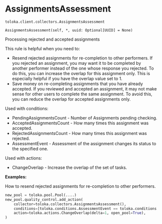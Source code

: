 # AssignmentsAssessment
`toloka.client.collectors.AssignmentsAssessment`

```
AssignmentsAssessment(self, *, uuid: Optional[UUID] = None)
```

Processing rejected and accepted assignments


This rule is helpful when you need to:
- Resend rejected assignments for re-completion to other performers. If you rejected an assignment, you may want it
to be completed by another performer instead of the one whose response you rejected. To do this, you can increase
the overlap for this assignment only. This is especially helpful if you have the overlap value set to 1.
- Save money on re-completing assignments that you have already accepted. If you reviewed and accepted an assignment,
it may not make sense for other users to complete the same assignment. To avoid this, you can reduce the overlap for
accepted assignments only.

Used with conditions:
* PendingAssignmentsCount - Number of Assignments pending checking.
* AcceptedAssignmentsCount - How many times this assignment was accepted.
* RejectedAssignmentsCount - How many times this assignment was rejected.
* AssessmentEvent - Assessment of the assignment changes its status to the specified one.

Used with actions:
* ChangeOverlap - Increase the overlap of the set of tasks.


**Examples:**

How to resend rejected assignments for re-completion to other performers.

```python
new_pool = toloka.pool.Pool(....)
new_pool.quality_control.add_action(
    collector=toloka.collectors.AssignmentsAssessment(),
    conditions=[toloka.conditions.AssessmentEvent == toloka.conditions.AssessmentEvent.REJECT],
    action=toloka.actions.ChangeOverlap(delta=1, open_pool=True),
)
```
